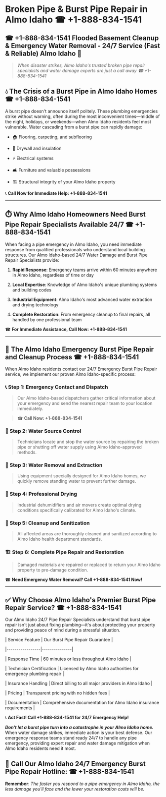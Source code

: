# Broken Pipe & Burst Pipe Repair in Almo Idaho ☎ +1-888-834-1541  
## ☎ +1-888-834-1541 Flooded Basement Cleanup & Emergency Water Removal - 24/7 Service (Fast & Reliable) Almo Idaho 🚨  

> *When disaster strikes, Almo Idaho's trusted broken pipe repair specialists and water damage experts are just a call away ☎ +1-888-834-1541*  

## 💧 The Crisis of a Burst Pipe in Almo Idaho Homes ☎ +1-888-834-1541  

A burst pipe doesn't announce itself politely. These plumbing emergencies strike without warning, often during the most inconvenient times—middle of the night, holidays, or weekends—when Almo Idaho residents feel most vulnerable. Water cascading from a burst pipe can rapidly damage:  

* 🏠 Flooring, carpeting, and subflooring  
* 🧱 Drywall and insulation  
* ⚡ Electrical systems  
* 🛋️ Furniture and valuable possessions  
* 🏗️ Structural integrity of your Almo Idaho property  

📞 **Call Now for Immediate Help: +1-888-834-1541**  

---  

## ⏱️ Why Almo Idaho Homeowners Need Burst Pipe Repair Specialists Available 24/7 ☎ +1-888-834-1541  

When facing a pipe emergency in Almo Idaho, you need immediate response from qualified professionals who understand local building structures. Our Almo Idaho-based 24/7 Water Damage and Burst Pipe Repair Specialists provide:  

1. **Rapid Response**: Emergency teams arrive within 60 minutes anywhere in Almo Idaho, regardless of time or day  
2. **Local Expertise**: Knowledge of Almo Idaho's unique plumbing systems and building codes  
3. **Industrial Equipment**: Almo Idaho's most advanced water extraction and drying technology  
4. **Complete Restoration**: From emergency cleanup to final repairs, all handled by one professional team  

☎ **For Immediate Assistance, Call Now: +1-888-834-1541**  

---  

## 🔧 The Almo Idaho Emergency Burst Pipe Repair and Cleanup Process ☎ +1-888-834-1541  

When Almo Idaho residents contact our 24/7 Emergency Burst Pipe Repair service, we implement our proven Almo Idaho-specific process:  

### 📞 Step 1: Emergency Contact and Dispatch  
> Our Almo Idaho-based dispatchers gather critical information about your emergency and send the nearest repair team to your location immediately.  
> ☎ **Call Now: +1-888-834-1541**  

### 🚿 Step 2: Water Source Control  
> Technicians locate and stop the water source by repairing the broken pipe or shutting off water supply using Almo Idaho-approved methods.  

### 🌊 Step 3: Water Removal and Extraction  
> Using equipment specially designed for Almo Idaho homes, we quickly remove standing water to prevent further damage.  

### 💨 Step 4: Professional Drying  
> Industrial dehumidifiers and air movers create optimal drying conditions specifically calibrated for Almo Idaho's climate.  

### 🧼 Step 5: Cleanup and Sanitization  
> All affected areas are thoroughly cleaned and sanitized according to Almo Idaho health department standards.  

### 🏗️ Step 6: Complete Pipe Repair and Restoration  
> Damaged materials are repaired or replaced to return your Almo Idaho property to pre-damage condition.  

☎ **Need Emergency Water Removal? Call +1-888-834-1541 Now!**  

---  

## ✅ Why Choose Almo Idaho's Premier Burst Pipe Repair Service? ☎ +1-888-834-1541  

Our Almo Idaho 24/7 Pipe Repair Specialists understand that burst pipe repair isn't just about fixing plumbing—it's about protecting your property and providing peace of mind during a stressful situation.  

| Service Feature | Our Burst Pipe Repair Guarantee |  
|-----------------|---------------|  
| Response Time | 60 minutes or less throughout Almo Idaho |  
| Technician Certification | Licensed by Almo Idaho authorities for emergency plumbing repair |  
| Insurance Handling | Direct billing to all major providers in Almo Idaho |  
| Pricing | Transparent pricing with no hidden fees |  
| Documentation | Comprehensive documentation for Almo Idaho insurance requirements |  

📞 **Act Fast! Call +1-888-834-1541 for 24/7 Emergency Help!**  

***Don't let a burst pipe turn into a catastrophe in your Almo Idaho home.*** When water damage strikes, immediate action is your best defense. Our emergency response teams stand ready 24/7 to handle any pipe emergency, providing expert repair and water damage mitigation when Almo Idaho residents need it most.  

## 📱 Call Our Almo Idaho 24/7 Emergency Burst Pipe Repair Hotline: ☎ +1-888-834-1541  

**Remember**: *The faster you respond to a pipe emergency in Almo Idaho, the less damage you'll face and the lower your restoration costs will be.*